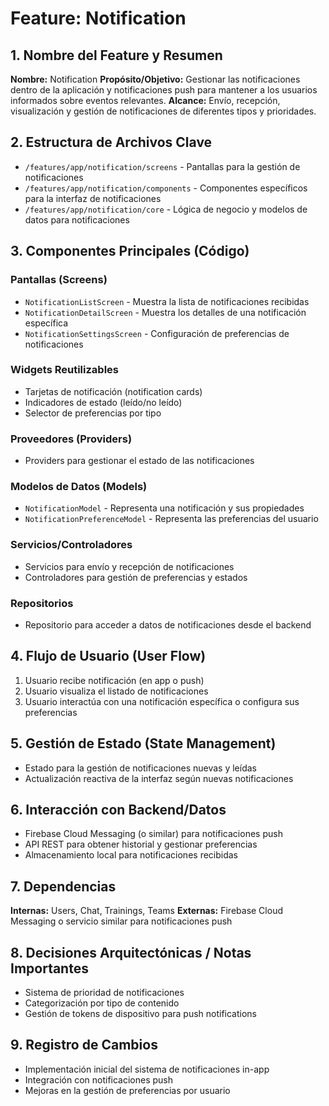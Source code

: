 # Feature: Notification

## 1. Nombre del Feature y Resumen
**Nombre:** Notification
**Propósito/Objetivo:** Gestionar las notificaciones dentro de la aplicación y notificaciones push para mantener a los usuarios informados sobre eventos relevantes.
**Alcance:** Envío, recepción, visualización y gestión de notificaciones de diferentes tipos y prioridades.

## 2. Estructura de Archivos Clave
* `/features/app/notification/screens` - Pantallas para la gestión de notificaciones
* `/features/app/notification/components` - Componentes específicos para la interfaz de notificaciones
* `/features/app/notification/core` - Lógica de negocio y modelos de datos para notificaciones

## 3. Componentes Principales (Código)
### Pantallas (Screens)
* `NotificationListScreen` - Muestra la lista de notificaciones recibidas
* `NotificationDetailScreen` - Muestra los detalles de una notificación específica
* `NotificationSettingsScreen` - Configuración de preferencias de notificaciones

### Widgets Reutilizables
* Tarjetas de notificación (notification cards)
* Indicadores de estado (leído/no leído)
* Selector de preferencias por tipo

### Proveedores (Providers)
* Providers para gestionar el estado de las notificaciones

### Modelos de Datos (Models)
* `NotificationModel` - Representa una notificación y sus propiedades
* `NotificationPreferenceModel` - Representa las preferencias del usuario

### Servicios/Controladores
* Servicios para envío y recepción de notificaciones
* Controladores para gestión de preferencias y estados

### Repositorios
* Repositorio para acceder a datos de notificaciones desde el backend

## 4. Flujo de Usuario (User Flow)
1. Usuario recibe notificación (en app o push)
2. Usuario visualiza el listado de notificaciones
3. Usuario interactúa con una notificación específica o configura sus preferencias

## 5. Gestión de Estado (State Management)
* Estado para la gestión de notificaciones nuevas y leídas
* Actualización reactiva de la interfaz según nuevas notificaciones

## 6. Interacción con Backend/Datos
* Firebase Cloud Messaging (o similar) para notificaciones push
* API REST para obtener historial y gestionar preferencias
* Almacenamiento local para notificaciones recibidas

## 7. Dependencias
**Internas:** Users, Chat, Trainings, Teams
**Externas:** Firebase Cloud Messaging o servicio similar para notificaciones push

## 8. Decisiones Arquitectónicas / Notas Importantes
* Sistema de prioridad de notificaciones
* Categorización por tipo de contenido
* Gestión de tokens de dispositivo para push notifications

## 9. Registro de Cambios
* Implementación inicial del sistema de notificaciones in-app
* Integración con notificaciones push
* Mejoras en la gestión de preferencias por usuario
